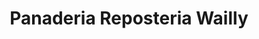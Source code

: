 ---
title: "Panaderia Reposteria Wailly"
url: /santiago-de-los-caballeros/panaderia-reposteria-wailly/
shop: Bäckerei
---